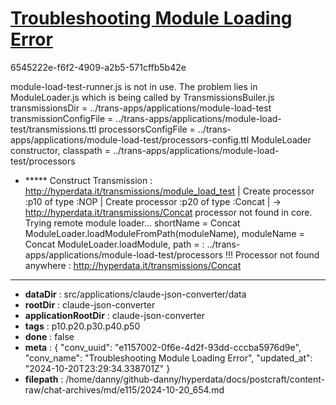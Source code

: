 # [Troubleshooting Module Loading Error](https://claude.ai/chat/e1157002-0f6e-4d2f-93dd-cccba5976d9e)

6545222e-f6f2-4909-a2b5-571cffb5b42e

module-load-test-runner.js is not in use. The problem lies in ModuleLoader.js which is being called by TransmissionsBuiler.js
transmissionsDir = ../trans-apps/applications/module-load-test
transmissionConfigFile = ../trans-apps/applications/module-load-test/transmissions.ttl
processorsConfigFile = ../trans-apps/applications/module-load-test/processors-config.ttl
ModuleLoader constructor, classpath = ../trans-apps/applications/module-load-test/processors
+ ***** Construct Transmission :  <http://hyperdata.it/transmissions/module_load_test>
| Create processor :p10 of type :NOP
| Create processor :p20 of type :Concat
| -> http://hyperdata.it/transmissions/Concat processor not found in core. Trying remote module loader...
shortName = Concat
ModuleLoader.loadModuleFromPath(moduleName), moduleName = Concat
ModuleLoader.loadModule, path = : ../trans-apps/applications/module-load-test/processors
!!! Processor not found anywhere : http://hyperdata.it/transmissions/Concat

---

* **dataDir** : src/applications/claude-json-converter/data
* **rootDir** : claude-json-converter
* **applicationRootDir** : claude-json-converter
* **tags** : p10.p20.p30.p40.p50
* **done** : false
* **meta** : {
  "conv_uuid": "e1157002-0f6e-4d2f-93dd-cccba5976d9e",
  "conv_name": "Troubleshooting Module Loading Error",
  "updated_at": "2024-10-20T23:29:34.338701Z"
}
* **filepath** : /home/danny/github-danny/hyperdata/docs/postcraft/content-raw/chat-archives/md/e115/2024-10-20_654.md